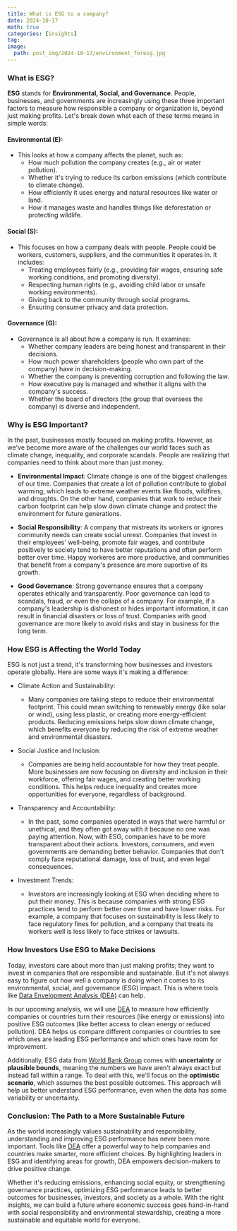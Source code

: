 ```yaml
---
title: What is ESG to a company?
date: 2024-10-17
math: true
categories: [insights]
tag: 
image:
  path: post_img/2024-10-17/environment_foresg.jpg
---
```

### **What is ESG?**
**ESG** stands for **Environmental, Social, and Governance**. People, businesses, and governments are increasingly using these three important factors to measure how responsible a company or organization is, beyond just making profits. Let's break down what each of these terms means in simple words:

#### **Environmental (E)**:
- This looks at how a company affects the planet, such as:
  - How much pollution the company creates (e.g., air or water pollution).
  - Whether it's trying to reduce its carbon emissions (which contribute to climate change).
  - How efficiently it uses energy and natural resources like water or land.
  - How it manages waste and handles things like deforestation or protecting wildlife.

#### **Social (S)**:
- This focuses on how a company deals with people. People could be workers, customers, suppliers, and the communities it operates in. It includes:
  - Treating employees fairly (e.g., providing fair wages, ensuring safe working conditions, and promoting diversity).
  - Respecting human rights (e.g., avoiding child labor or unsafe working environments).
  - Giving back to the community through social programs.
  - Ensuring consumer privacy and data protection.

#### **Governance (G)**:
- Governance is all about how a company is run. It examines:
  - Whether company leaders are being honest and transparent in their decisions.
  - How much power shareholders (people who own part of the company) have in decision-making.
  - Whether the company is preventing corruption and following the law.
  - How executive pay is managed and whether it aligns with the company's success.
  - Whether the board of directors (the group that oversees the company) is diverse and independent.

### **Why is ESG Important?**
In the past, businesses mostly focused on making profits. However, as we've become more aware of the challenges our world faces such as climate change, inequality, and corporate scandals. People are realizing that companies need to think about more than just money.

- **Environmental Impact**: Climate change is one of the biggest challenges of our time. Companies that create a lot of pollution contribute to global warming, which leads to extreme weather events like floods, wildfires, and droughts. On the other hand, companies that work to reduce their carbon footprint can help slow down climate change and protect the environment for future generations.

- **Social Responsibility**: A company that mistreats its workers or ignores community needs can create social unrest. Companies that invest in their employees' well-being, promote fair wages, and contribute positively to society tend to have better reputations and often perform better over time. Happy workeres are more productive, and communities that benefit from a company's presence are more suportive of its growth.

- **Good Governance**: Strong governance ensures that a company operates ethically and transparently. Poor governance can lead to scandals, fraud, or even the collaps of a company. For example, if a company's leadership is dishonest or hides important information, it can result in financial disasters or loss of trust. Companies with good governance are more likely to avoid risks and stay in business for the long term.

### **How ESG is Affecting the World Today**
ESG is not just a trend, it's transforming how businesses and investors operate globally. Here are some ways it's making a difference:
- Climate Action and Sustainability:
  - Many companies are taking steps to reduce their environmental footprint. This could mean switching to renewably energy (like solar or wind), using less plastic, or creating more energy-efficient products. Reducing emissions helps slow down climate change, which benefits everyone by reducing the risk of extreme weather and environmental disasters.

- Social Justice and Inclusion:
  - Companies are being held accountable for how they treat people. More businesses are now focusing on diversity and inclusion in their workforce, offering fair wages, and creating better working conditions. This helps reduce inequality and creates more opportunities for everyone, regardless of background.

- Transparency and Accountability:
  - In the past, some companies operated in ways that were harmful or unethical, and they often got away with it because no one was paying attention. Now, with ESG, companies have to be more transparent about their actions. Investors, consumers, and even governments are demanding better behavior. Companies that don't comply face reputational damage, loss of trust, and even legal consequences.

- Investment Trends:
  - Investors are increasingly looking at ESG when deciding where to put their money. This is because companies with strong ESG practices tend to perform better over time and have lower risks. For example, a company that focuses on sustainability is less likely to face regulatory fines for pollution, and a company that treats its workers well is less likely to face strikes or lawsuits.

### **How Investors Use ESG to Make Decisions**
Today, investors care about more than just making profits; they want to invest in companies that are responsible and sustainable. But it's not always easy to figure out how well a company is doing when it comes to its environmental, social, and governance (ESG) impact. This is where tools like [Data Envelopment Analysis (DEA)](https://optinbusiness.com/posts/DEA/) can help.

In our upcoming analysis, we will use [DEA](https://optinbusiness.com/posts/DEA/) to measure how efficiently companies or countries turn their resources (like energy or emissions) into positive ESG outcomes (like better access to clean energy or reduced pollution). DEA helps us compare different companies or countries to see which ones are leading ESG performance and which ones have room for improvement.

Additionally, ESG data from [World Bank Group](https://www.worldbank.org/ext/en/home) comes with **uncertainty** or **plausible bounds**, meaning the numbers we have aren't always exact but instead fall within a range. To deal with this, we'll focus on the **optimistic scenario**, which assumes the best possible outcomes. This approach will help us better understand ESG performance, even when the data has some variability or uncertainty.

### **Conclusion: The Path to a More Sustainable Future**
As the world increasingly values sustainability and responsibility, understanding and improving ESG performance has never been more important. Tools like [DEA](https://optinbusiness.com/posts/DEA/) offer a powerful way to help companies and countries make smarter, more efficient choices. By highlighting leaders in ESG and identifying areas for growth, DEA empowers decision-makers to drive positive change.

Whether it's reducing emissions, enhancing social equity, or strengthening governance practices, optimizing ESG performance leads to better outcomes for businesses, investors, and society as a whole. With the right insights, we can build a future where economic success goes hand-in-hand with social responsibility and environmental stewardship, creating a more sustainable and equitable world for everyone.


